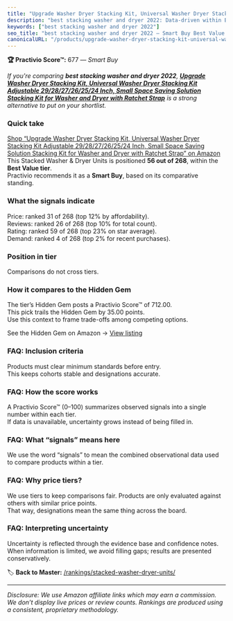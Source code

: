 ```yaml
---
title: "Upgrade Washer Dryer Stacking Kit, Universal Washer Dryer Stacking Kit Adjustable 29/28/27/26/25/24 Inch, Small Space Saving Solution Stacking Kit for Washer and Dryer with Ratchet Strap"
description: "best stacking washer and dryer 2022: Data-driven within Best Value ranking using the Practivio Score™. Positioned by quality, value, demand, findability, momen…"
keywords: ["best stacking washer and dryer 2022"]
seo_title: "best stacking washer and dryer 2022 — Smart Buy Best Value (2025)"
canonicalURL: "/products/upgrade-washer-dryer-stacking-kit-universal-washer-dryer-stacking-kit-adjustable-292827262524-inch-small-space-saving-solution-stacking-kit-for-washer-and-dryer-with-ratchet-strap-B0D9RHC5PD/"
---
```


**🏆 Practivio Score™:** 677 — _Smart Buy_


*If you're comparing **best stacking washer and dryer 2022**, **[Upgrade Washer Dryer Stacking Kit, Universal Washer Dryer Stacking Kit Adjustable 29/28/27/26/25/24 Inch, Small Space Saving Solution Stacking Kit for Washer and Dryer with Ratchet Strap](https://www.amazon.com/dp/B0D9RHC5PD?tag=practivio-20)** is a strong alternative to put on your shortlist.*
### Quick take
[Shop “Upgrade Washer Dryer Stacking Kit, Universal Washer Dryer Stacking Kit Adjustable 29/28/27/26/25/24 Inch, Small Space Saving Solution Stacking Kit for Washer and Dryer with Ratchet Strap” on Amazon](https://www.amazon.com/dp/B0D9RHC5PD?tag=practivio-20)
This Stacked Washer & Dryer Units is positioned **56 out of 268**, within the **Best Value tier**.  
Practivio recommends it as a **Smart Buy**, based on its comparative standing.

### What the signals indicate
Price: ranked 31 of 268 (top 12% by affordability).  
Reviews: ranked 26 of 268 (top 10% for total count).  
Rating: ranked 59 of 268 (top 23% on star average).  
Demand: ranked 4 of 268 (top 2% for recent purchases).

### Position in tier
Comparisons do not cross tiers.

### How it compares to the Hidden Gem
The tier’s Hidden Gem posts a Practivio Score™ of 712.00.  
This pick trails the Hidden Gem by 35.00 points.  
Use this context to frame trade-offs among competing options.  

See the Hidden Gem on Amazon → [View listing](https://www.amazon.com/dp/B095KG5FPT?tag=practivio-20)

### FAQ: Inclusion criteria
Products must clear minimum standards before entry.  
This keeps cohorts stable and designations accurate.

### FAQ: How the score works
A Practivio Score™ (0–100) summarizes observed signals into a single number within each tier.  
If data is unavailable, uncertainty grows instead of being filled in.

### FAQ: What “signals” means here
We use the word “signals” to mean the combined observational data used to compare products within a tier.

### FAQ: Why price tiers?
We use tiers to keep comparisons fair. Products are only evaluated against others with similar price points.  
That way, designations mean the same thing across the board.

### FAQ: Interpreting uncertainty
Uncertainty is reflected through the evidence base and confidence notes.  
When information is limited, we avoid filling gaps; results are presented conservatively.


🏷️ **Back to Master:** [/rankings/stacked-washer-dryer-units/](/rankings/stacked-washer-dryer-units/)

---
_Disclosure: We use Amazon affiliate links which may earn a commission. We don’t display live prices or review counts. Rankings are produced using a consistent, proprietary methodology._
